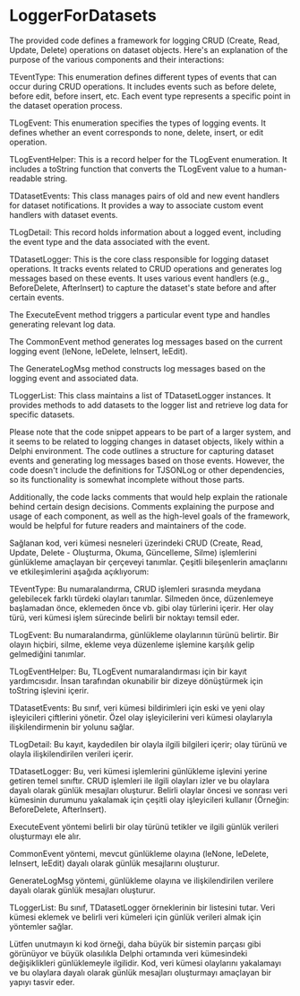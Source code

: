 # LoggerForDatasets

The provided code defines a framework for logging CRUD (Create, Read, Update, Delete) operations on dataset objects. Here's an explanation of the purpose of the various components and their interactions:

TEventType: This enumeration defines different types of events that can occur during CRUD operations. It includes events such as before delete, before edit, before insert, etc. Each event type represents a specific point in the dataset operation process.

TLogEvent: This enumeration specifies the types of logging events. It defines whether an event corresponds to none, delete, insert, or edit operation.

TLogEventHelper: This is a record helper for the TLogEvent enumeration. It includes a toString function that converts the TLogEvent value to a human-readable string.

TDatasetEvents: This class manages pairs of old and new event handlers for dataset notifications. It provides a way to associate custom event handlers with dataset events.

TLogDetail: This record holds information about a logged event, including the event type and the data associated with the event.

TDatasetLogger: This is the core class responsible for logging dataset operations. It tracks events related to CRUD operations and generates log messages based on these events. It uses various event handlers (e.g., BeforeDelete, AfterInsert) to capture the dataset's state before and after certain events.

The ExecuteEvent method triggers a particular event type and handles generating relevant log data.

The CommonEvent method generates log messages based on the current logging event (leNone, leDelete, leInsert, leEdit).

The GenerateLogMsg method constructs log messages based on the logging event and associated data.

TLoggerList: This class maintains a list of TDatasetLogger instances. It provides methods to add datasets to the logger list and retrieve log data for specific datasets.

Please note that the code snippet appears to be part of a larger system, and it seems to be related to logging changes in dataset objects, likely within a Delphi environment. The code outlines a structure for capturing dataset events and generating log messages based on those events. However, the code doesn't include the definitions for TJSONLog or other dependencies, so its functionality is somewhat incomplete without those parts.

Additionally, the code lacks comments that would help explain the rationale behind certain design decisions. Comments explaining the purpose and usage of each component, as well as the high-level goals of the framework, would be helpful for future readers and maintainers of the code.

Sağlanan kod, veri kümesi nesneleri üzerindeki CRUD (Create, Read, Update, Delete - Oluşturma, Okuma, Güncelleme, Silme) işlemlerini günlükleme amaçlayan bir çerçeveyi tanımlar. Çeşitli bileşenlerin amaçlarını ve etkileşimlerini aşağıda açıklıyorum:

TEventType: Bu numaralandırma, CRUD işlemleri sırasında meydana gelebilecek farklı türdeki olayları tanımlar. Silmeden önce, düzenlemeye başlamadan önce, eklemeden önce vb. gibi olay türlerini içerir. Her olay türü, veri kümesi işlem sürecinde belirli bir noktayı temsil eder.

TLogEvent: Bu numaralandırma, günlükleme olaylarının türünü belirtir. Bir olayın hiçbiri, silme, ekleme veya düzenleme işlemine karşılık gelip gelmediğini tanımlar.

TLogEventHelper: Bu, TLogEvent numaralandırması için bir kayıt yardımcısıdır. İnsan tarafından okunabilir bir dizeye dönüştürmek için toString işlevini içerir.

TDatasetEvents: Bu sınıf, veri kümesi bildirimleri için eski ve yeni olay işleyicileri çiftlerini yönetir. Özel olay işleyicilerini veri kümesi olaylarıyla ilişkilendirmenin bir yolunu sağlar.

TLogDetail: Bu kayıt, kaydedilen bir olayla ilgili bilgileri içerir; olay türünü ve olayla ilişkilendirilen verileri içerir.

TDatasetLogger: Bu, veri kümesi işlemlerini günlükleme işlevini yerine getiren temel sınıftır. CRUD işlemleri ile ilgili olayları izler ve bu olaylara dayalı olarak günlük mesajları oluşturur. Belirli olaylar öncesi ve sonrası veri kümesinin durumunu yakalamak için çeşitli olay işleyicileri kullanır (Örneğin: BeforeDelete, AfterInsert).

ExecuteEvent yöntemi belirli bir olay türünü tetikler ve ilgili günlük verileri oluşturmayı ele alır.

CommonEvent yöntemi, mevcut günlükleme olayına (leNone, leDelete, leInsert, leEdit) dayalı olarak günlük mesajlarını oluşturur.

GenerateLogMsg yöntemi, günlükleme olayına ve ilişkilendirilen verilere dayalı olarak günlük mesajları oluşturur.

TLoggerList: Bu sınıf, TDatasetLogger örneklerinin bir listesini tutar. Veri kümesi eklemek ve belirli veri kümeleri için günlük verileri almak için yöntemler sağlar.

Lütfen unutmayın ki kod örneği, daha büyük bir sistemin parçası gibi görünüyor ve büyük olasılıkla Delphi ortamında veri kümesindeki değişiklikleri günlüklemeyle ilgilidir. Kod, veri kümesi olaylarını yakalamayı ve bu olaylara dayalı olarak günlük mesajları oluşturmayı amaçlayan bir yapıyı tasvir eder.
